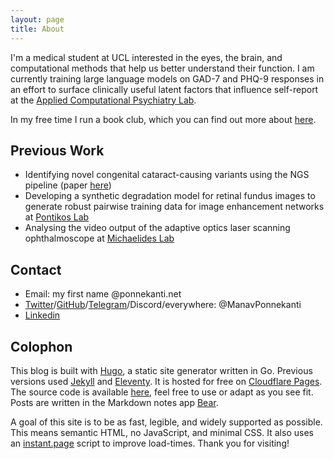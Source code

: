 ```yaml
---
layout: page
title: About
---
```


I'm a medical student at UCL interested in the eyes, the brain, and computational methods that help us better understand their function. I am currently training large language models on GAD-7 and PHQ-9 responses in an effort to surface clinically useful latent factors that influence self-report at the [Applied Computational Psychiatry Lab](https://acplab.org/).

In my free time I run a book club, which you can find out more about [here](/book-club).

## Previous Work

- Identifying novel congenital cataract-causing variants using the NGS pipeline (paper [here](https://pubmed.ncbi.nlm.nih.gov/38957147/))
- Developing a synthetic degradation model for retinal fundus images to generate robust pairwise training data for image enhancement networks at [Pontikos Lab](https://pontikoslab.com/)
- Analysing the video output of the adaptive optics laser scanning ophthalmoscope at [Michaelides Lab](https://www.ucl.ac.uk/ioo/research/research-labs-and-groups/michaelides-lab)

## Contact

- Email: my first name @ponnekanti.net
- [Twitter](https://x.com/ManavPonnekanti)/[GitHub](https://github.com/ManavPonnekanti)/[Telegram](https://t.me/manavponnekanti)/Discord/everywhere: @ManavPonnekanti
- [Linkedin](https://linkedin.com/in/manavponnekanti)

## Colophon

This blog is built with [Hugo](https://gohugo.io/), a static site generator written in Go. Previous versions used [Jekyll](https://jekyllrb.com) and [Eleventy](https://11ty.dev). It is hosted for free on [Cloudflare Pages](https://pages.cloudflare.com). The source code is available [here](https://github.com/ManavPonnekanti/website), feel free to use or adapt as you see fit. Posts are written in the Markdown notes app [Bear](https://bear.app).

A goal of this site is to be as fast, legible, and widely supported as possible. This means semantic HTML, no JavaScript, and minimal CSS. It also uses an [instant.page](https://instant.page) script to improve load-times. Thank you for visiting!